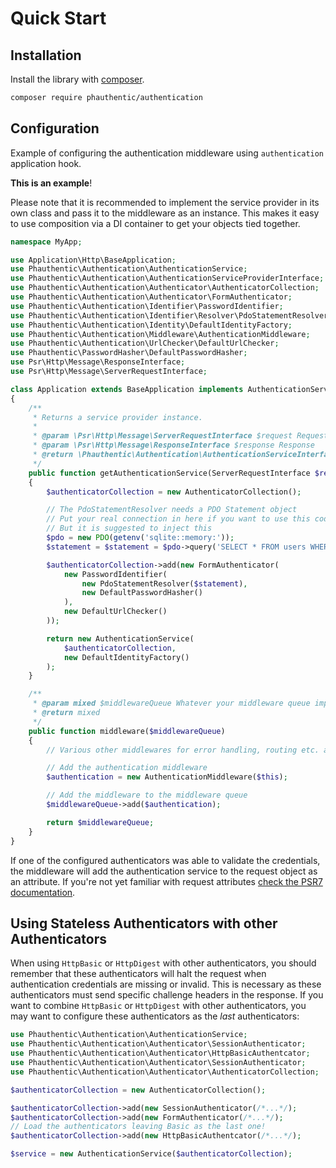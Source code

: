 # Quick Start

## Installation

Install the library with [composer](https://getcomposer.org/).

```sh
composer require phauthentic/authentication
```

## Configuration

Example of configuring the authentication middleware using `authentication` application hook.

**This is an example**!

Please note that it is recommended to implement the service provider in its own 
class and pass it to the middleware as an instance. This makes it easy to use 
composition via a DI container to get your objects tied together.

```php
namespace MyApp;

use Application\Http\BaseApplication;
use Phauthentic\Authentication\AuthenticationService;
use Phauthentic\Authentication\AuthenticationServiceProviderInterface;
use Phauthentic\Authentication\Authenticator\AuthenticatorCollection;
use Phauthentic\Authentication\Authenticator\FormAuthenticator;
use Phauthentic\Authentication\Identifier\PasswordIdentifier;
use Phauthentic\Authentication\Identifier\Resolver\PdoStatementResolver;
use Phauthentic\Authentication\Identity\DefaultIdentityFactory;
use Phauthentic\Authentication\Middleware\AuthenticationMiddleware;
use Phauthentic\Authentication\UrlChecker\DefaultUrlChecker;
use Phauthentic\PasswordHasher\DefaultPasswordHasher;
use Psr\Http\Message\ResponseInterface;
use Psr\Http\Message\ServerRequestInterface;

class Application extends BaseApplication implements AuthenticationServiceProviderInterface
{
    /**
     * Returns a service provider instance.
     *
     * @param \Psr\Http\Message\ServerRequestInterface $request Request
     * @param \Psr\Http\Message\ResponseInterface $response Response
     * @return \Phauthentic\Authentication\AuthenticationServiceInterface
     */
    public function getAuthenticationService(ServerRequestInterface $request): \Phauthentic\Authentication\AuthenticationServiceInterface
    {
        $authenticatorCollection = new AuthenticatorCollection();

        // The PdoStatementResolver needs a PDO Statement object
        // Put your real connection in here if you want to use this code
        // But it is suggested to inject this
        $pdo = new PDO(getenv('sqlite::memory:'));
        $statement = $statement = $pdo->query('SELECT * FROM users WHERE username = :username AND password = :password');

        $authenticatorCollection->add(new FormAuthenticator(
            new PasswordIdentifier(
                new PdoStatementResolver($statement),
                new DefaultPasswordHasher()
            ),
            new DefaultUrlChecker()
        ));

        return new AuthenticationService(
            $authenticatorCollection,
            new DefaultIdentityFactory()
        );
    }

    /**
     * @param mixed $middlewareQueue Whatever your middleware queue implementation is
     * @return mixed
     */
    public function middleware($middlewareQueue)
    {
        // Various other middlewares for error handling, routing etc. added here.

        // Add the authentication middleware
        $authentication = new AuthenticationMiddleware($this);

        // Add the middleware to the middleware queue
        $middlewareQueue->add($authentication);

        return $middlewareQueue;
    }
}

```

If one of the configured authenticators was able to validate the credentials,
the middleware will add the authentication service to the request object as an
attribute. If you're not yet familiar with request attributes [check the PSR7
documentation](http://www.php-fig.org/psr/psr-7/).

## Using Stateless Authenticators with other Authenticators

When using `HttpBasic` or `HttpDigest` with other authenticators, you should
remember that these authenticators will halt the request when authentication
credentials are missing or invalid. This is necessary as these authenticators
must send specific challenge headers in the response. If you want to combine
`HttpBasic` or `HttpDigest` with other authenticators, you may want to configure
these authenticators as the *last* authenticators:

```php
use Phauthentic\Authentication\AuthenticationService;
use Phauthentic\Authentication\Authenticator\SessionAuthenticator;
use Phauthentic\Authentication\Authenticator\HttpBasicAuthentcator;
use Phauthentic\Authentication\Authenticator\SessionAuthenticator;
use Phauthentic\Authentication\Authenticator\AuthenticatorCollection;

$authenticatorCollection = new AuthenticatorCollection();

$authenticatorCollection->add(new SessionAuthenticator(/*...*/);
$authenticatorCollection->add(new FormAuthenticator(/*...*/);
// Load the authenticators leaving Basic as the last one!
$authenticatorCollection->add(new HttpBasicAuthentcator(/*...*/);

$service = new AuthenticationService($authenticatorCollection);
```
